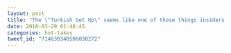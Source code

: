 ```yaml
---
layout: post
title: "The \"Turkish Get Up\" seems like one of those things insiders invent so they can tell you how you're doing it wrong."Turkish Get Up\" seems like one of those things insiders invent so they can tell you how you're doing it wrong."Turkish Get Up\" seems like one of those things insiders invent so they can tell you how you're doing it wrong."Turkish Get Up\" seems like one of those things insiders invent so they can tell you how you'..."
date: 2016-03-29 01:48:45
categories: hot-takes
tweet_id: "714630340506038272"
---
```



<!-- Original tweet: https://twitter.com/i/status/714630340506038272 -->